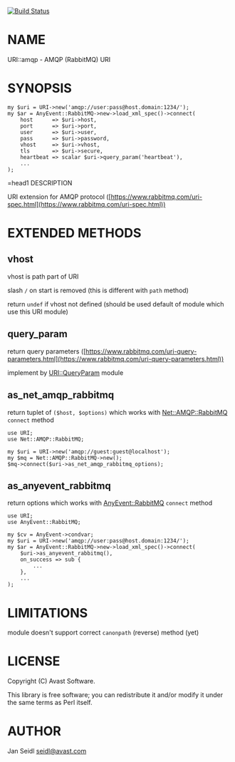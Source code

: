 [![Build Status](https://travis-ci.org/avast/URI-amqp.svg?branch=master)](https://travis-ci.org/avast/URI-amqp)
# NAME

URI::amqp - AMQP (RabbitMQ) URI

# SYNOPSIS

    my $uri = URI->new('amqp://user:pass@host.domain:1234/');
    my $ar = AnyEvent::RabbitMQ->new->load_xml_spec()->connect(
        host      => $uri->host,
        port      => $uri->port,
        user      => $uri->user,
        pass      => $uri->password,
        vhost     => $uri->vhost,
        tls       => $uri->secure,
        heartbeat => scalar $uri->query_param('heartbeat'),
        ...
    );
=head1 DESCRIPTION

URI extension for AMQP protocol ([https://www.rabbitmq.com/uri-spec.html](https://www.rabbitmq.com/uri-spec.html))

# EXTENDED METHODS

## vhost

vhost is path part of URI

slash `/` on start is removed (this is different with `path` method)

return `undef` if vhost not defined (should be used default of module which use this URI module)

## query\_param

return query parameters ([https://www.rabbitmq.com/uri-query-parameters.html](https://www.rabbitmq.com/uri-query-parameters.html))

implement by [URI::QueryParam](https://metacpan.org/pod/URI::QueryParam) module

## as\_net\_amqp\_rabbitmq

return tuplet of `($host, $options)` which works with [Net::AMQP::RabbitMQ](https://metacpan.org/pod/Net::AMQP::RabbitMQ) `connect` method

    use URI;
    use Net::AMQP::RabbitMQ;

    my $uri = URI->new('amqp://guest:guest@localhost');
    my $mq = Net::AMQP::RabbitMQ->new();
    $mq->connect($uri->as_net_amqp_rabbitmq_options);

## as\_anyevent\_rabbitmq

return options which works with [AnyEvent::RabbitMQ](https://metacpan.org/pod/AnyEvent::RabbitMQ) `connect` method

    use URI;
    use AnyEvent::RabbitMQ;
     
    my $cv = AnyEvent->condvar;
    my $uri = URI->new('amqp://user:pass@host.domain:1234/');
    my $ar = AnyEvent::RabbitMQ->new->load_xml_spec()->connect(
        $uri->as_anyevent_rabbitmq(),
        on_success => sub {
            ...
        },
        ...
    );

# LIMITATIONS

module doesn't support correct `canonpath` (reverse) method (yet)

# LICENSE

Copyright (C) Avast Software.

This library is free software; you can redistribute it and/or modify
it under the same terms as Perl itself.

# AUTHOR

Jan Seidl <seidl@avast.com>
